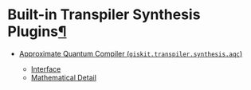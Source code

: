 <span id="qiskit-transpiler-builtin-plugins" />

# Built-in Transpiler Synthesis Plugins[¶](#built-in-transpiler-synthesis-plugins "Permalink to this headline")

*   [Approximate Quantum Compiler (`qiskit.transpiler.synthesis.aqc`)](synthesis_aqc)

    *   [Interface](synthesis_aqc#interface)
    *   [Mathematical Detail](synthesis_aqc#mathematical-detail)
